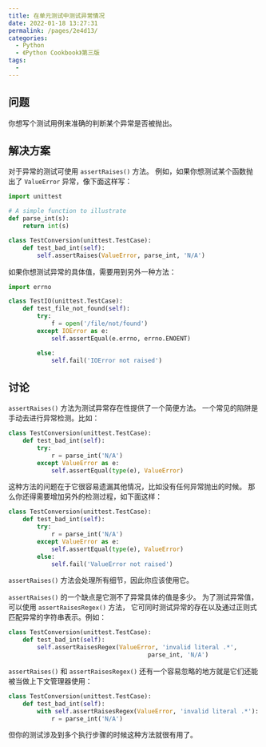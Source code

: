 ```yaml
---
title: 在单元测试中测试异常情况
date: 2022-01-18 13:27:31
permalink: /pages/2e4d13/
categories:
  - Python
  - 《Python Cookbook》第三版
tags:
  - 
---
```


## 问题

你想写个测试用例来准确的判断某个异常是否被抛出。

## 解决方案

对于异常的测试可使用 `assertRaises()` 方法。 例如，如果你想测试某个函数抛出了 `ValueError` 异常，像下面这样写：

```python
import unittest

# A simple function to illustrate
def parse_int(s):
    return int(s)

class TestConversion(unittest.TestCase):
    def test_bad_int(self):
        self.assertRaises(ValueError, parse_int, 'N/A')
```

如果你想测试异常的具体值，需要用到另外一种方法：

```python
import errno

class TestIO(unittest.TestCase):
    def test_file_not_found(self):
        try:
            f = open('/file/not/found')
        except IOError as e:
            self.assertEqual(e.errno, errno.ENOENT)

        else:
            self.fail('IOError not raised')
```

## 讨论

`assertRaises()` 方法为测试异常存在性提供了一个简便方法。 一个常见的陷阱是手动去进行异常检测。比如：

```python
class TestConversion(unittest.TestCase):
    def test_bad_int(self):
        try:
            r = parse_int('N/A')
        except ValueError as e:
            self.assertEqual(type(e), ValueError)
```

这种方法的问题在于它很容易遗漏其他情况，比如没有任何异常抛出的时候。 那么你还得需要增加另外的检测过程，如下面这样：

```python
class TestConversion(unittest.TestCase):
    def test_bad_int(self):
        try:
            r = parse_int('N/A')
        except ValueError as e:
            self.assertEqual(type(e), ValueError)
        else:
            self.fail('ValueError not raised')
```

`assertRaises()` 方法会处理所有细节，因此你应该使用它。

`assertRaises()` 的一个缺点是它测不了异常具体的值是多少。 为了测试异常值，可以使用 `assertRaisesRegex()` 方法， 它可同时测试异常的存在以及通过正则式匹配异常的字符串表示。例如：

```python
class TestConversion(unittest.TestCase):
    def test_bad_int(self):
        self.assertRaisesRegex(ValueError, 'invalid literal .*',
                                       parse_int, 'N/A')
```

`assertRaises()` 和 `assertRaisesRegex()` 还有一个容易忽略的地方就是它们还能被当做上下文管理器使用：

```python
class TestConversion(unittest.TestCase):
    def test_bad_int(self):
        with self.assertRaisesRegex(ValueError, 'invalid literal .*'):
            r = parse_int('N/A')
```

但你的测试涉及到多个执行步骤的时候这种方法就很有用了。